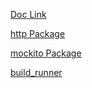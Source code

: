 [Doc Link](https://docs.flutter.dev/cookbook/testing/unit/mocking)

[http Package](https://pub.dev/packages/http)

[mockito Package](https://pub.dev/packages/mockito)

[build_runner](https://pub.dev/packages/build_runner)